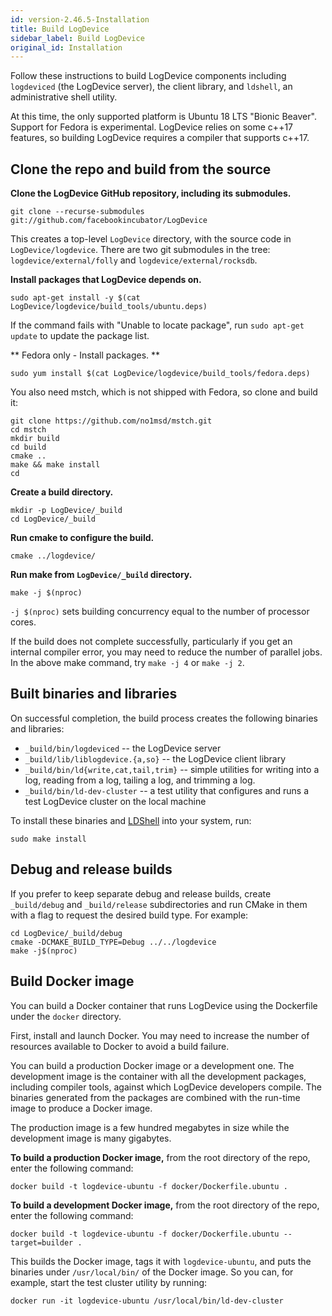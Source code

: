 ```yaml
---
id: version-2.46.5-Installation
title: Build LogDevice
sidebar_label: Build LogDevice
original_id: Installation
---
```

Follow these instructions to build LogDevice components including `logdeviced` (the LogDevice server), the client library, and `ldshell`, an administrative shell utility.

At this time, the only supported platform is Ubuntu 18 LTS "Bionic Beaver". Support for Fedora is experimental. LogDevice relies on some c++17 features, so building LogDevice requires a compiler that supports c++17.

## Clone the repo and build from the source

**Clone the LogDevice GitHub repository, including its submodules.**

```shell
git clone --recurse-submodules git://github.com/facebookincubator/LogDevice
```

This creates a top-level `LogDevice` directory, with the source code in `LogDevice/logdevice`. There are two git submodules in the tree: `logdevice/external/folly` and `logdevice/external/rocksdb`.

**Install packages that LogDevice depends on.**

```shell
sudo apt-get install -y $(cat LogDevice/logdevice/build_tools/ubuntu.deps)
```

If the command fails with "Unable to locate package", run `sudo apt-get update` to update the package list.

** Fedora only - Install packages. **

```shell
sudo yum install $(cat LogDevice/logdevice/build_tools/fedora.deps)
```

You also need mstch, which is not shipped with Fedora, so clone and build it:

```shell
git clone https://github.com/no1msd/mstch.git
cd mstch
mkdir build
cd build
cmake ..
make && make install
cd
```

**Create a build directory.**

```shell
mkdir -p LogDevice/_build
cd LogDevice/_build
```

**Run cmake to configure the build.**

```shell
cmake ../logdevice/
```

**Run make from `LogDevice/_build` directory.**

```shell
make -j $(nproc)
```

`-j $(nproc)` sets building concurrency equal to the number of processor cores.

If the build does not complete successfully, particularly if you get an internal compiler error,
you may need to reduce the number of parallel jobs. In the above make command, try `make -j 4` or `make -j 2`.

## Built binaries and libraries

On successful completion, the build process creates the following binaries and libraries:

* `_build/bin/logdeviced` -- the LogDevice server
* `_build/lib/liblogdevice.{a,so}` -- the LogDevice client library
* `_build/bin/ld{write,cat,tail,trim}` -- simple utilities for writing into a log, reading from a log, tailing a log, and trimming a log.
* `_build/bin/ld-dev-cluster` -- a test utility that configures and runs a test LogDevice cluster on the local machine

To install these binaries and [LDShell](ldshell.md) into your system, run:

```shell
sudo make install
```

## Debug and release builds

If you prefer to keep separate debug and release builds, create `_build/debug` and `_build/release` subdirectories and run CMake in them with a flag to request the desired build type. For example:

```shell
cd LogDevice/_build/debug
cmake -DCMAKE_BUILD_TYPE=Debug ../../logdevice
make -j$(nproc)
```

## Build Docker image

You can build a Docker container that runs LogDevice using the Dockerfile under the `docker` directory.

First, install and launch Docker. You may need to increase the number of resources available to Docker to avoid a build failure.

You can build a production Docker image or a development one.
The development image is the container with all the development packages, including compiler tools, against which LogDevice developers compile.
The binaries generated from the packages are combined with the run-time image to produce a Docker image.

The production image is a few hundred megabytes in size while the development image is many gigabytes.

**To build a production Docker image,** from the root directory of the repo, enter the following command:

```shell
docker build -t logdevice-ubuntu -f docker/Dockerfile.ubuntu .
```


**To build a development Docker image,** from the root directory of the repo, enter the following command:

```shell
docker build -t logdevice-ubuntu -f docker/Dockerfile.ubuntu --target=builder .
```

This builds the Docker image, tags it with `logdevice-ubuntu`, and puts the binaries under `/usr/local/bin/` of the Docker image. So you can, for example, start the test cluster utility by running:

```shell
docker run -it logdevice-ubuntu /usr/local/bin/ld-dev-cluster
```
